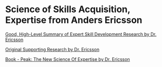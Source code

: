 # Science of Skills Acquisition, Expertise from Anders Ericsson

[Good, High-Level Summary of Expert Skill Development Research by Dr. Ericsson](https://hbr.org/2007/07/the-making-of-an-expert)

[Original Supporting Research by Dr. Ericsson](https://www.researchgate.net/publication/224827585_The_Role_of_Deliberate_Practice_in_the_Acquisition_of_Expert_Performance)

[Book - Peak: The New Science Of Expertise by Dr. Ericsson](https://www.amazon.com/Peak-Secrets-New-Science-Expertise/dp/0544947223/)

